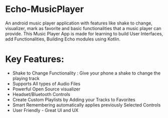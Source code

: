 # Echo-MusicPlayer
An android music player application with features like shake to change, visualizer, mark as favorite and basic functionalities that a music player can provide. 
This Music Player App is made for learning to build User Interfaces, add Functionalities, Building Echo modules using Kotlin.

# Key Features:
- Shake to Change Functionality : Give your phone a shake to change the playing track
- Supports All types of Audio Files
- Powerful Open Source visualizer
- Headset/Bluetooth Controls
- Create Custom Playlists by Adding your Tracks to Favorites
- Smart Remembering automatically applies previously Selected Controls
- User Friendly - Great UI and UX
